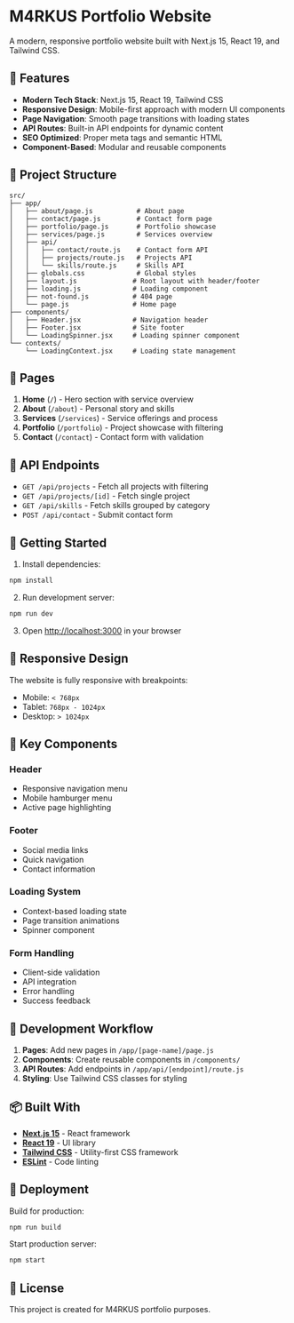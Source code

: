 # M4RKUS Portfolio Website

A modern, responsive portfolio website built with Next.js 15, React 19, and Tailwind CSS.

## 🚀 Features

- **Modern Tech Stack**: Next.js 15, React 19, Tailwind CSS
- **Responsive Design**: Mobile-first approach with modern UI components
- **Page Navigation**: Smooth page transitions with loading states
- **API Routes**: Built-in API endpoints for dynamic content
- **SEO Optimized**: Proper meta tags and semantic HTML
- **Component-Based**: Modular and reusable components

## 📁 Project Structure

```
src/
├── app/
│   ├── about/page.js           # About page
│   ├── contact/page.js         # Contact form page
│   ├── portfolio/page.js       # Portfolio showcase
│   ├── services/page.js        # Services overview
│   ├── api/
│   │   ├── contact/route.js    # Contact form API
│   │   ├── projects/route.js   # Projects API
│   │   └── skills/route.js     # Skills API
│   ├── globals.css             # Global styles
│   ├── layout.js              # Root layout with header/footer
│   ├── loading.js             # Loading component
│   ├── not-found.js           # 404 page
│   └── page.js                # Home page
├── components/
│   ├── Header.jsx             # Navigation header
│   ├── Footer.jsx             # Site footer
│   └── LoadingSpinner.jsx     # Loading spinner component
└── contexts/
    └── LoadingContext.jsx     # Loading state management
```

## 🎨 Pages

1. **Home** (`/`) - Hero section with service overview
2. **About** (`/about`) - Personal story and skills
3. **Services** (`/services`) - Service offerings and process
4. **Portfolio** (`/portfolio`) - Project showcase with filtering
5. **Contact** (`/contact`) - Contact form with validation

## 🔧 API Endpoints

- `GET /api/projects` - Fetch all projects with filtering
- `GET /api/projects/[id]` - Fetch single project
- `GET /api/skills` - Fetch skills grouped by category
- `POST /api/contact` - Submit contact form

## 🚦 Getting Started

1. Install dependencies:
```bash
npm install
```

2. Run development server:
```bash
npm run dev
```

3. Open [http://localhost:3000](http://localhost:3000) in your browser

## 📱 Responsive Design

The website is fully responsive with breakpoints:
- Mobile: `< 768px`
- Tablet: `768px - 1024px`
- Desktop: `> 1024px`

## 🎯 Key Components

### Header
- Responsive navigation menu
- Mobile hamburger menu
- Active page highlighting

### Footer
- Social media links
- Quick navigation
- Contact information

### Loading System
- Context-based loading state
- Page transition animations
- Spinner component

### Form Handling
- Client-side validation
- API integration
- Error handling
- Success feedback

## 🔄 Development Workflow

1. **Pages**: Add new pages in `/app/[page-name]/page.js`
2. **Components**: Create reusable components in `/components/`
3. **API Routes**: Add endpoints in `/app/api/[endpoint]/route.js`
4. **Styling**: Use Tailwind CSS classes for styling

## 📦 Built With

- **[Next.js 15](https://nextjs.org/)** - React framework
- **[React 19](https://react.dev/)** - UI library
- **[Tailwind CSS](https://tailwindcss.com/)** - Utility-first CSS framework
- **[ESLint](https://eslint.org/)** - Code linting

## 🚀 Deployment

Build for production:
```bash
npm run build
```

Start production server:
```bash
npm start
```

## 📄 License

This project is created for M4RKUS portfolio purposes.
